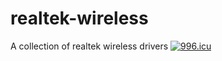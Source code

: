 # realtek-wireless
A collection of realtek wireless drivers
<a href="https://996.icu"><img src="https://img.shields.io/badge/link-996.icu-red.svg" alt="996.icu" /></a>
